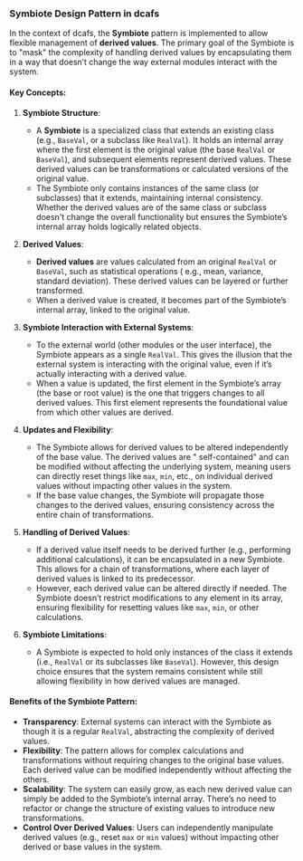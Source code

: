 ### Symbiote Design Pattern in dcafs

In the context of dcafs, the **Symbiote** pattern is implemented to allow flexible management of **derived values**. The
primary goal of the Symbiote is to "mask" the complexity of handling derived values by encapsulating them in a way that
doesn’t change the way external modules interact with the system.

#### Key Concepts:

1. **Symbiote Structure**:
    - A **Symbiote** is a specialized class that extends an existing class (e.g., `BaseVal`, or a subclass like
      `RealVal`). It holds an internal array where the first element is the original value (the base `RealVal` or
      `BaseVal`), and subsequent elements represent derived values. These derived values can be transformations or
      calculated versions of the original value.
    - The Symbiote only contains instances of the same class (or subclasses) that it extends, maintaining internal
      consistency. Whether the derived values are of the same class or subclass doesn't change the overall functionality
      but ensures the Symbiote’s internal array holds logically related objects.

2. **Derived Values**:
    - **Derived values** are values calculated from an original `RealVal` or `BaseVal`, such as statistical operations (
      e.g., mean, variance, standard deviation). These derived values can be layered or further transformed.
    - When a derived value is created, it becomes part of the Symbiote’s internal array, linked to the original value.

3. **Symbiote Interaction with External Systems**:
    - To the external world (other modules or the user interface), the Symbiote appears as a single `RealVal`. This
      gives the illusion that the external system is interacting with the original value, even if it’s actually
      interacting with a derived value.
    - When a value is updated, the first element in the Symbiote’s array (the base or root value) is the one that
      triggers changes to all derived values. This first element represents the foundational value from which other
      values are derived.

4. **Updates and Flexibility**:
    - The Symbiote allows for derived values to be altered independently of the base value. The derived values are "
      self-contained" and can be modified without affecting the underlying system, meaning users can directly reset
      things like `max`, `min`, etc., on individual derived values without impacting other values in the system.
    - If the base value changes, the Symbiote will propagate those changes to the derived values, ensuring consistency
      across the entire chain of transformations.

5. **Handling of Derived Values**:
    - If a derived value itself needs to be derived further (e.g., performing additional calculations), it can be
      encapsulated in a new Symbiote. This allows for a chain of transformations, where each layer of derived values is
      linked to its predecessor.
    - However, each derived value can be altered directly if needed. The Symbiote doesn’t restrict modifications to any
      element in its array, ensuring flexibility for resetting values like `max`, `min`, or other calculations.

6. **Symbiote Limitations**:
    - A Symbiote is expected to hold only instances of the class it extends (i.e., `RealVal` or its subclasses like
      `BaseVal`). However, this design choice ensures that the system remains consistent while still allowing
      flexibility in how derived values are managed.

#### Benefits of the Symbiote Pattern:

- **Transparency**: External systems can interact with the Symbiote as though it is a regular `RealVal`, abstracting the
  complexity of derived values.
- **Flexibility**: The pattern allows for complex calculations and transformations without requiring changes to the
  original base values. Each derived value can be modified independently without affecting the others.
- **Scalability**: The system can easily grow, as each new derived value can simply be added to the Symbiote’s internal
  array. There’s no need to refactor or change the structure of existing values to introduce new transformations.
- **Control Over Derived Values**: Users can independently manipulate derived values (e.g., reset `max` or `min` values)
  without impacting other derived or base values in the system.
